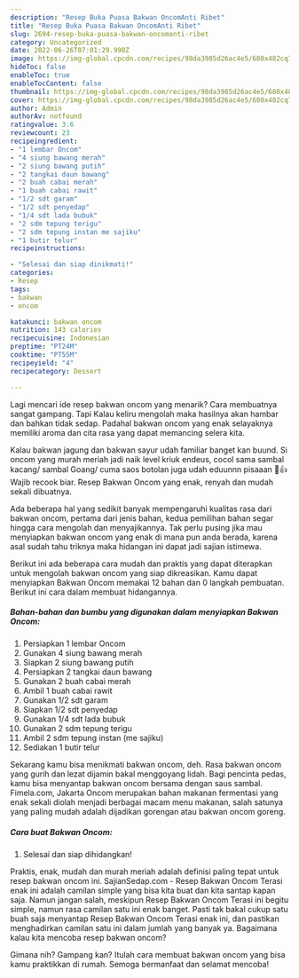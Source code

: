 ```yaml
---
description: "Resep Buka Puasa Bakwan OncomAnti Ribet"
title: "Resep Buka Puasa Bakwan OncomAnti Ribet"
slug: 2694-resep-buka-puasa-bakwan-oncomanti-ribet
category: Uncategorized
date: 2022-06-26T07:01:29.990Z
image: https://img-global.cpcdn.com/recipes/98da3985d26ac4e5/680x482cq70/bakwan-oncom-foto-resep-utama.jpg
hideToc: false
enableToc: true
enableTocContent: false
thumbnail: https://img-global.cpcdn.com/recipes/98da3985d26ac4e5/680x482cq70/bakwan-oncom-foto-resep-utama.jpg
cover: https://img-global.cpcdn.com/recipes/98da3985d26ac4e5/680x482cq70/bakwan-oncom-foto-resep-utama.jpg
author: Admin
authorAv: notfound
ratingvalue: 3.6
reviewcount: 23
recipeingredient:
- "1 lembar Oncom"
- "4 siung bawang merah"
- "2 siung bawang putih"
- "2 tangkai daun bawang"
- "2 buah cabai merah"
- "1 buah cabai rawit"
- "1/2 sdt garam"
- "1/2 sdt penyedap"
- "1/4 sdt lada bubuk"
- "2 sdm tepung terigu"
- "2 sdm tepung instan me sajiku"
- "1 butir telur"
recipeinstructions:

- "Selesai dan siap dinikmati!"
categories:
- Resep
tags:
- bakwan
- oncom

katakunci: bakwan oncom 
nutrition: 143 calories
recipecuisine: Indonesian
preptime: "PT24M"
cooktime: "PT55M"
recipeyield: "4"
recipecategory: Dessert

---
```



Lagi mencari ide resep bakwan oncom yang menarik? Cara membuatnya sangat gampang. Tapi Kalau keliru mengolah maka hasilnya akan hambar dan bahkan tidak sedap. Padahal bakwan oncom yang enak selayaknya memiliki aroma dan cita rasa yang dapat memancing selera kita.


Kalau bakwan jagung dan bakwan sayur udah familiar banget kan buund. Si oncom yang murah meriah jadi naik level kriuk endeus, cocol sama sambal kacang/ sambal Goang/ cuma saos botolan juga udah eduunnn pisaaan 🤩👍 Wajib recook biar. Resep Bakwan Oncom yang enak, renyah dan mudah sekali dibuatnya.

Ada beberapa hal yang sedikit banyak mempengaruhi kualitas rasa dari bakwan oncom, pertama dari jenis bahan, kedua pemilihan bahan segar hingga cara mengolah dan menyajikannya. Tak perlu pusing jika mau menyiapkan bakwan oncom yang enak di mana pun anda berada, karena asal sudah tahu triknya maka hidangan ini dapat jadi sajian istimewa.


Berikut ini ada beberapa cara mudah dan praktis yang dapat diterapkan untuk mengolah bakwan oncom yang siap dikreasikan. Kamu dapat menyiapkan Bakwan Oncom memakai 12 bahan dan 0 langkah pembuatan. Berikut ini cara dalam membuat hidangannya.

<!--inarticleads1-->

##### Bahan-bahan dan bumbu yang digunakan dalam menyiapkan Bakwan Oncom:

1. Persiapkan 1 lembar Oncom
1. Gunakan 4 siung bawang merah
1. Siapkan 2 siung bawang putih
1. Persiapkan 2 tangkai daun bawang
1. Gunakan 2 buah cabai merah
1. Ambil 1 buah cabai rawit
1. Gunakan 1/2 sdt garam
1. Siapkan 1/2 sdt penyedap
1. Gunakan 1/4 sdt lada bubuk
1. Gunakan 2 sdm tepung terigu
1. Ambil 2 sdm tepung instan (me sajiku)
1. Sediakan 1 butir telur


Sekarang kamu bisa menikmati bakwan oncom, deh. Rasa bakwan oncom yang gurih dan lezat dijamin bakal menggoyang lidah. Bagi pencinta pedas, kamu bisa menyantap bakwan oncom bersama dengan saus sambal. Fimela.com, Jakarta Oncom merupakan bahan makanan fermentasi yang enak sekali diolah menjadi berbagai macam menu makanan, salah satunya yang paling mudah adalah dijadikan gorengan atau bakwan oncom goreng. 

<!--inarticleads2-->

##### Cara buat Bakwan Oncom:


1. Selesai dan siap dihidangkan!

Praktis, enak, mudah dan murah meriah adalah definisi paling tepat untuk resep bakwan oncom ini. SajianSedap.com - Resep Bakwan Oncom Terasi enak ini adalah camilan simple yang bisa kita buat dan kita santap kapan saja. Namun jangan salah, meskipun Resep Bakwan Oncom Terasi ini begitu simple, namun rasa camilan satu ini enak banget. Pasti tak bakal cukup satu buah saja menyantap Resep Bakwan Oncom Terasi enak ini, dan pastikan menghadirkan camilan satu ini dalam jumlah yang banyak ya. Bagaimana kalau kita mencoba resep bakwan oncom? 

Gimana nih? Gampang kan? Itulah cara membuat bakwan oncom yang bisa kamu praktikkan di rumah. Semoga bermanfaat dan selamat mencoba!
